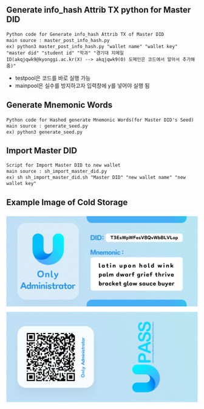 ## Generate info_hash Attrib TX python for Master DID

```
Python code for Generate info_hash Attrib TX of Master DID
main source : master_post_info_hash.py
ex) python3 master_post_info_hash.py "wallet name" "wallet key" "master did" "student id" "학과" "경기대 지메일 ID(akqjqwk9@kyonggi.ac.kr(X) --> akqjqwk9(O) 도메인은 코드에서 알아서 추가해줌)"
```

- testpool은 코드를 바로 실행 가능
- mainpool은 실수를 방지하고자 입력창에 y를 넣어야 실행 됨

## Generate Mnemonic Words
```
Python code for Hashed generate Mnemonic Words(for Master DID's Seed)
main source : generate_seed.py
ex) python3 generate_seed.py
```

## Import Master DID
```
Script for Import Master DID to new wallet
main source : sh_import_master_did.py
ex) sh sh_import_master_did.sh "Master DID" "new wallet name" "new wallet key"
```

## Example Image of Cold Storage

<img src="./Example_ColdStorage.jpg">
